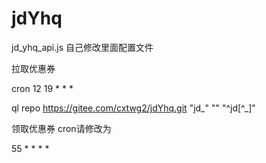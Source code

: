 
# jdYhq
jd_yhq_api.js 自己修改里面配置文件

拉取优惠券

cron 12 19 * * *

ql repo https://gitee.com/cxtwg2/jdYhq.git "jd_" "" "^jd[^_]"


领取优惠券 cron请修改为

55 * * * *

